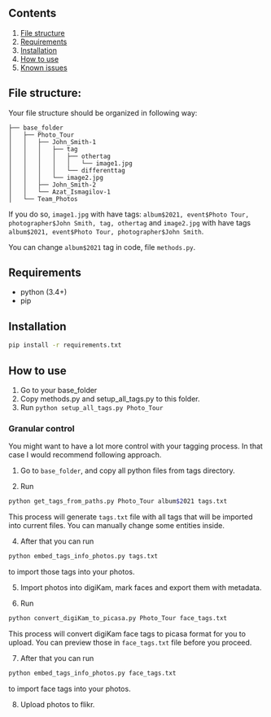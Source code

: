 ## Contents
1. [File structure](#file-structure)
2. [Requirements](#requirements)
3. [Installation](#installation)
4. [How to use](#how-to-use)
5. [Known issues](#known-issues)


## File structure: 
Your file structure should be organized in following way:
```
├── base_folder
│   ├── Photo_Tour
│   │   ├── John_Smith-1
│   │   │   ├── tag
│   │   │   │   ├── othertag
│   │   │   │   │   └── image1.jpg
│   │   │   │   └── differenttag
│   │   │   └── image2.jpg
│   │   ├── John_Smith-2
│   │   └── Azat_Ismagilov-1
│   └── Team_Photos
```

If you do so, `image1.jpg` with have tags: `album$2021, event$Photo Tour, photographer$John Smith, tag, othertag` and `image2.jpg` with have tags `album$2021, event$Photo Tour, photographer$John Smith`.

You can change `album$2021` tag in code, file `methods.py`.

## Requirements
- python (3.4+)
- pip

## Installation
```bash
pip install -r requirements.txt
```

## How to use

1. Go to your base_folder
2. Copy methods.py and setup_all_tags.py to this folder.
3. Run `
python setup_all_tags.py Photo_Tour
`

### Granular control

You might want to have a lot more control with your tagging process. In that case I would recommend following approach.

1. Go to `base_folder`, and copy all python files from tags directory.

2. Run 
``` bash
python get_tags_from_paths.py Photo_Tour album$2021 tags.txt
```

This process will generate `tags.txt` file with all tags that will be imported into current files. You can manually change some entities inside.

4. After that you can run 
``` bash
python embed_tags_info_photos.py tags.txt
```
 to import those tags into your photos.

5. Import photos into digiKam, mark faces and export them with metadata.

6. Run 
``` bash
python convert_digiKam_to_picasa.py Photo_Tour face_tags.txt
```

This process will convert digiKam face tags to picasa format for you to upload. You can preview those in `face_tags.txt` file before you proceed.


7. After that you can run 
``` bash
python embed_tags_info_photos.py face_tags.txt
```
 to import face tags into your photos.

8. Upload photos to flikr.
